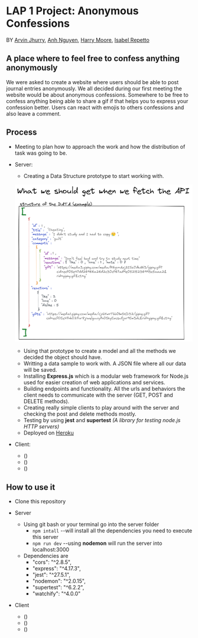 
# LAP 1 Project: Anonymous Confessions

BY [Arvin Jhurry](https://github.com/ArvinJhurry), [Anh Nguyen](https://github.com/hihaianh), [Harry Moore](https://github.com/umalik00), [Isabel Repetto](https://github.com/neifors)

## A place where to feel free to confess anything anonymously

We were asked to create a website where users should be able to post journal entries anonymously. We all decided during our first meeting the website would be about anonymous confessions. Somewhere to be free to confess anything being able to share a gif if that helps you to express your confession better. Users can react with emojis to others confessions and also leave a comment. 

## Process
- Meeting to plan how to approach the work and how the distribution of task was going to be.

- Server:
	- Creating a Data Structure prototype to start working with. 

   ![data structure](./Documentation/data%20structure2.png "proposed data structure")
	- Using that prototype to create a model and all the methods we decided the object should have. 
	- Writting a data sample to work with. A JSON file where all our data will be saved.
	- Installing **Express.js** which is a modular web framework for Node.js used for easier creation of web applications and services.
	- Building endpoints and functionality. All the urls and behaviors the client needs to communicate with the server (GET, POST and DELETE methods).
	- Creating really simple clients to play around with the server and checking the post and delete methods mostly.
	- Testing by using **jest** and **supertest** *(A library for testing node.js HTTP servers)*
	- Deployed on [Heroku](https://dashboard.heroku.com/)

- Client:
	- ()
	- ()
	- ()
	
## How to use it
 - Clone this repository
 - Server
 	- Using git bash or your terminal go into the server folder
		- `npm intall` --will install all the dependencies you need to execute this server
		- `npm run dev` --using **nodemon** will run the server into localhost:3000
	- Dependencies are
	    - "cors": "^2.8.5",
	    - "express": "^4.17.3",
	    - "jest": "^27.5.1",
	    - "nodemon": "^2.0.15",
	    - "supertest": "^6.2.2",
	    - "watchify": "^4.0.0"

 - Client
	- ()
	- ()
	- () 
	

